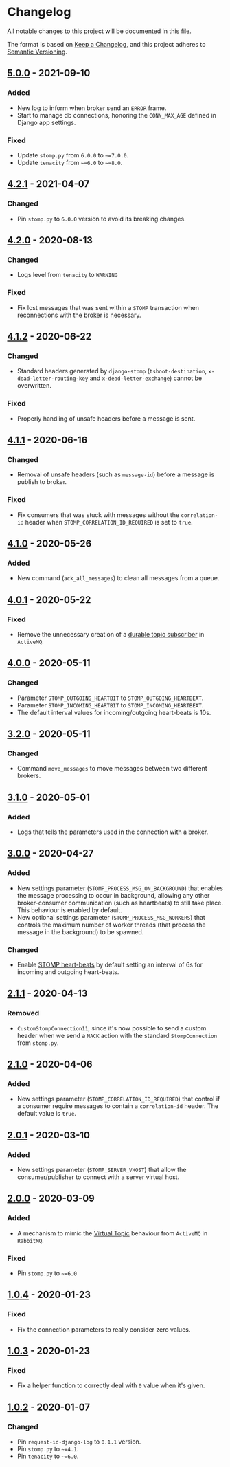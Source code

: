 # Changelog

All notable changes to this project will be documented in this file.

The format is based on [Keep a Changelog](https://keepachangelog.com/en/1.0.0/),
and this project adheres to [Semantic Versioning](https://semver.org/spec/v2.0.0.html).

## [5.0.0] - 2021-09-10

### Added

- New log to inform when broker send an `ERROR` frame.
- Start to manage db connections, honoring the `CONN_MAX_AGE` defined in Django app settings.

### Fixed

- Update `stomp.py` from `6.0.0` to `~=7.0.0`.
- Update `tenacity` from `~=6.0` to  `~=8.0`.

## [4.2.1] - 2021-04-07

### Changed

- Pin `stomp.py` to `6.0.0` version to avoid its breaking changes.

## [4.2.0] - 2020-08-13

### Changed

- Logs level from `tenacity` to `WARNING`

### Fixed

- Fix lost messages that was sent within a `STOMP` transaction when reconnections with the broker is necessary.

## [4.1.2] - 2020-06-22

### Changed

- Standard headers generated by `django-stomp` (`tshoot-destination`, `x-dead-letter-routing-key` and `x-dead-letter-exchange`) cannot be overwritten.

### Fixed

- Properly handling of unsafe headers before a message is sent.

## [4.1.1] - 2020-06-16

### Changed

- Removal of unsafe headers (such as `message-id`) before a message is publish to broker.

### Fixed

- Fix consumers that was stuck with messages without the `correlation-id` header when `STOMP_CORRELATION_ID_REQUIRED` is set to `true`.

## [4.1.0] - 2020-05-26

### Added

- New command (`ack_all_messages`) to clean all messages from a queue.

## [4.0.1] - 2020-05-22

### Fixed

- Remove the unnecessary creation of a [durable topic subscriber](https://activemq.apache.org/how-do-durable-queues-and-topics-work) in `ActiveMQ`.

## [4.0.0] - 2020-05-11

### Changed

- Parameter `STOMP_OUTGOING_HEARTBIT` to `STOMP_OUTGOING_HEARTBEAT`.
- Parameter `STOMP_INCOMING_HEARTBIT` to `STOMP_INCOMING_HEARTBEAT`.
- The default interval values for incoming/outgoing heart-beats is 10s.

## [3.2.0] - 2020-05-11

### Changed

- Command `move_messages` to move messages between two different brokers.

## [3.1.0] - 2020-05-01

### Added

- Logs that tells the parameters used in the connection with a broker.

## [3.0.0] - 2020-04-27

### Added

- New settings parameter (`STOMP_PROCESS_MSG_ON_BACKGROUND`) that enables the message processing to occur in background, allowing any other broker-consumer communication (such as heartbeats) to still take place. This behaviour is enabled by default.
- New optional settings parameter (`STOMP_PROCESS_MSG_WORKERS`) that controls the maximum number of worker threads (that process the message in the background) to be spawned.

### Changed

- Enable [STOMP heart-beats](https://stomp.github.io/stomp-specification-1.1.html#Heart-beating) by default setting an interval of 6s for incoming and outgoing heart-beats.

## [2.1.1] - 2020-04-13

### Removed

- `CustomStompConnection11`, since it's now possible to send a custom header when we send a `NACK` action with the standard `StompConnection` from `stomp.py`.

## [2.1.0] - 2020-04-06

### Added

- New settings parameter (`STOMP_CORRELATION_ID_REQUIRED`) that control if a consumer require messages to contain a `correlation-id` header. The default value is `true`.

## [2.0.1] - 2020-03-10

### Added

- New settings parameter (`STOMP_SERVER_VHOST`) that allow the consumer/publisher to connect with a server virtual host.

## [2.0.0] - 2020-03-09

### Added

- A mechanism to mimic the [Virtual Topic](https://activemq.apache.org/virtual-destinations) behaviour from `ActiveMQ` in `RabbitMQ`.

### Fixed

- Pin `stomp.py` to `~=6.0`

## [1.0.4] - 2020-01-23

### Fixed

- Fix the connection parameters to really consider zero values.

## [1.0.3] - 2020-01-23

### Fixed

- Fix a helper function to correctly deal with `0` value when it's given.

## [1.0.2] - 2020-01-07

### Changed

- Pin `request-id-django-log` to `0.1.1` version.
- Pin `stomp.py` to `~=4.1`.
- Pin `tenacity` to `~=6.0`.

[5.0.0]: https://github.com/juntossomosmais/django-stomp/compare/4.2.1...5.0.0
[4.2.1]: https://github.com/juntossomosmais/django-stomp/compare/4.2.0...4.2.1
[4.2.0]: https://github.com/juntossomosmais/django-stomp/compare/4.1.2...4.2.0
[4.1.2]: https://github.com/juntossomosmais/django-stomp/compare/4.1.1...4.1.2
[4.1.1]: https://github.com/juntossomosmais/django-stomp/compare/4.1.0...4.1.1
[4.1.0]: https://github.com/juntossomosmais/django-stomp/compare/4.0.1...4.1.0
[4.0.1]: https://github.com/juntossomosmais/django-stomp/compare/4.0.0...4.0.1
[4.0.0]: https://github.com/juntossomosmais/django-stomp/compare/3.2.0...4.0.0
[3.2.0]: https://github.com/juntossomosmais/django-stomp/compare/3.1.0...3.2.0
[3.1.0]: https://github.com/juntossomosmais/django-stomp/compare/3.0.0...3.1.0
[3.0.0]: https://github.com/juntossomosmais/django-stomp/compare/2.1.1...3.0.0
[2.1.1]: https://github.com/juntossomosmais/django-stomp/compare/2.1.0...2.1.1
[2.1.0]: https://github.com/juntossomosmais/django-stomp/compare/2.0.1...2.1.0
[2.0.1]: https://github.com/juntossomosmais/django-stomp/compare/2.0.0...2.0.1
[2.0.0]: https://github.com/juntossomosmais/django-stomp/compare/1.0.4...2.0.0
[1.0.4]: https://github.com/juntossomosmais/django-stomp/compare/1.0.3...1.0.4
[1.0.3]: https://github.com/juntossomosmais/django-stomp/compare/1.0.2...1.0.3
[1.0.2]: https://github.com/juntossomosmais/django-stomp/compare/1.0.1...1.0.2
[1.0.1]: https://github.com/juntossomosmais/django-stomp/tree/1.0.1
